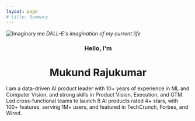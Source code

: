 ```yaml
---
layout: page
# title: Summary
---
```


![Imaginary me](https://github.com/mukund-rajukumar/mukund-rajukumar.github.io/blob/5ce7f5ca31e6fcb7ff1a2584ff5879316bf71993/assets/DALL%C2%B7E%20version%20of%20Mukund.png)
_DALL-E's imagination of my current life_

<h3 align="center">
Hello, I'm
</h3>
<h1 align="center">
Mukund Rajukumar
</h1>

I am a data-driven AI product leader with 10+ years of experience in ML and Computer Vision, and strong skills in Product Vision, Execution, and GTM. Led cross-functional teams to launch 8 AI products rated 4+ stars, with 100+ features, serving 1M+ users, and featured in TechCrunch, Forbes, and Wired.

<!--
<h1 align="center">
My Product Portfolio
</h1>

<html>
<ul>
  {% if site.show_excerpts %}
    {% include home.html %}
  {% else %}
    {% include archive.html title="Posts" %}
  {% endif %}  
</ul>
</html>
-->
